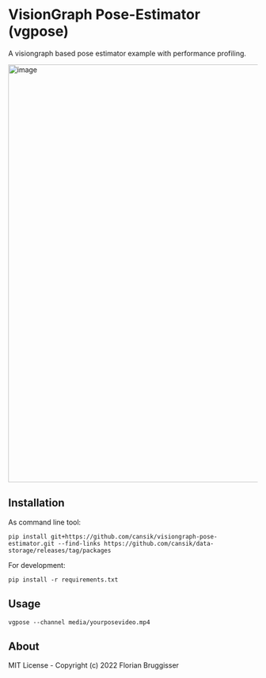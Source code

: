 # VisionGraph Pose-Estimator (vgpose)
A visiongraph based pose estimator example with performance profiling.

<img width="844" alt="image" src="https://user-images.githubusercontent.com/5220162/161503541-e882b0f3-8428-41a3-96c7-a996d66c39ba.png">


## Installation

As command line tool:

```
pip install git+https://github.com/cansik/visiongraph-pose-estimator.git --find-links https://github.com/cansik/data-storage/releases/tag/packages
```

For development:

```
pip install -r requirements.txt
```

## Usage

```
vgpose --channel media/yourposevideo.mp4
```

## About
MIT License - Copyright (c) 2022 Florian Bruggisser
